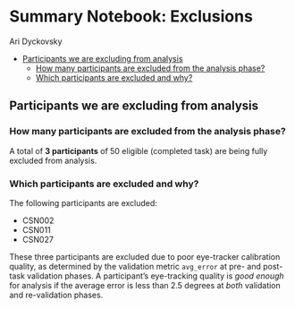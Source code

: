 Summary Notebook: Exclusions
================
Ari Dyckovsky

  - [Participants we are excluding from
    analysis](#participants-we-are-excluding-from-analysis)
      - [How many participants are excluded from the analysis
        phase?](#how-many-participants-are-excluded-from-the-analysis-phase)
      - [Which participants are excluded and
        why?](#which-participants-are-excluded-and-why)

## Participants we are excluding from analysis

### How many participants are excluded from the analysis phase?

A total of **3 participants** of 50 eligible (completed task) are being
fully excluded from analysis.

### Which participants are excluded and why?

The following participants are excluded:

  - CSN002
  - CSN011
  - CSN027

These three participants are excluded due to poor eye-tracker
calibration quality, as determined by the validation metric `avg_error`
at pre- and post-task validation phases. A participant’s eye-tracking
quality is *good enough* for analysis if the average error is less than
2.5 degrees at *both* validation and re-validation phases.
